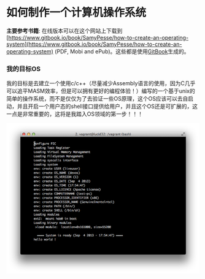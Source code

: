 如何制作一个计算机操作系统
=======================================

**主要参考书籍**: 在线版本可以在这个网站上下载到[https://www.gitbook.io/book/SamyPesse/how-to-create-an-operating-system](https://www.gitbook.io/book/SamyPesse/how-to-create-an-operating-system) (PDF, Mobi and ePub)。这些都是使用[GitBook](https://www.gitbook.io)生成的。


### 我的目标OS

我的目标是去建立一个使用c/c++（尽量减少Assembly语言的使用，因为C几乎可以追平MASM效率，但是可以拥有更好的编程体验！）编写的一个基于unix的简单的操作系统，而不是仅仅为了去验证一些OS原理，这个OS应该可以去自启动，并且开启一个用户态的shell接口提供给用户，并且这个OS还是可扩展的，这一点是非常重要的，这将是我踏入OS领域的第一步！！！

[![Screen](./preview.png)](./preview.png)
